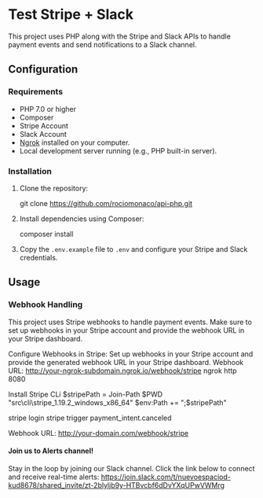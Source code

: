 
# Test Stripe + Slack

This project uses PHP along with the Stripe and Slack APIs to handle payment events and send notifications to a Slack channel.

## Configuration

### Requirements
- PHP 7.0 or higher
- Composer
- Stripe Account
- Slack Account
- [Ngrok](https://ngrok.com/) installed on your computer.
- Local development server running (e.g., PHP built-in server).

### Installation

1. Clone the repository:


    git clone https://github.com/rociomonaco/api-php.git

2. Install dependencies using Composer:

    
    composer install
    
3. Copy the `.env.example` file to `.env` and configure your Stripe and Slack credentials.

## Usage

### Webhook Handling

This project uses Stripe webhooks to handle payment events. Make sure to set up webhooks in your Stripe account and provide the webhook URL in your Stripe dashboard.

Configure Webhooks in Stripe:
Set up webhooks in your Stripe account and provide the generated webhook URL in your Stripe dashboard.
Webhook URL: http://your-ngrok-subdomain.ngrok.io/webhook/stripe
ngrok http 8080

Install Stripe CLi 
$stripePath = Join-Path $PWD "src\cli\stripe_1.19.2_windows_x86_64"
$env:Path += ";$stripePath"

stripe login 
stripe trigger payment_intent.canceled

Webhook URL: http://your-domain.com/webhook/stripe

#### Join us to Alerts channel!
Stay in the loop by joining our Slack channel. Click the link below to connect and receive real-time alerts:
https://join.slack.com/t/nuevoespaciod-kud8678/shared_invite/zt-2blyljb9y-HTBvcbf6dDvYXqUPwVWMrg